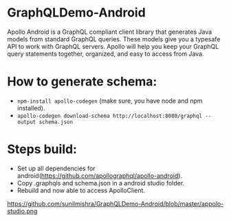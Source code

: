 # GraphQLDemo-Android
Apollo Android is a GraphQL compliant client library that generates Java models from standard GraphQL queries. These models give you a typesafe API to work with GraphQL servers. Apollo will help you keep your GraphQL query statements together, organized, and easy to access from Java.

# How to generate schema:
-  ```npm-install apollo-codegen``` (make sure, you have node and npm installed).
- ```apollo-codegen download-schema http://localhost:8080/graphql --output schema.json```

# Steps build:
- Set up all dependencies for android(https://github.com/apollographql/apollo-android).
- Copy .graphqls and schema.json in a android studio folder.
- Rebuild and now able to access ApolloClient.


https://github.com/sunilmishra/GraphQLDemo-Android/blob/master/appolo-studio.png

